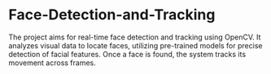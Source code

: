 # Face-Detection-and-Tracking
The project aims for real-time face detection and tracking using OpenCV.
It analyzes visual data to locate faces, utilizing pre-trained models for precise detection of facial features. Once a face is found, the system tracks its movement across frames.
